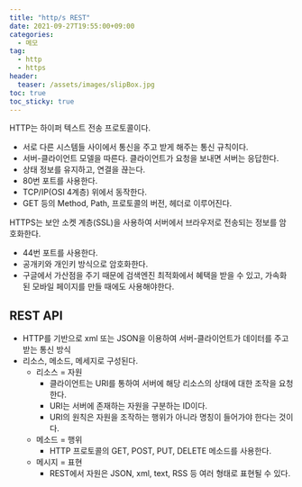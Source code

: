 ```yaml
---
title: "http/s REST"
date: 2021-09-27T19:55:00+09:00
categories:
  - 메모
tag:
  - http
  - https
header:
  teaser: /assets/images/slipBox.jpg
toc: true
toc_sticky: true
---
```


HTTP는 하이퍼 텍스트 전송 프로토콜이다.

- 서로 다른 시스템들 사이에서 통신을 주고 받게 해주는 통신 규칙이다.
- 서버-클라이언트 모델을 따른다. 클라이언트가 요청을 보내면 서버는 응답한다. 
- 상태 정보를 유지하고, 연결을 끊는다. 
- 80번 포트를 사용한다.
- TCP/IP(OSI 4계층) 위에서 동작한다.
- GET 등의 Method, Path, 프로토콜의 버전, 헤더로 이루어진다.

HTTPS는 보안 소켓 계층(SSL)을 사용하여 서버에서 브라우저로 전송되는 정보를 암호화한다.

- 44번 포트를 사용한다.
- 공개키와 개인키 방식으로 암호화한다.
- 구글에서 가산점을 주기 때문에 검색엔진 최적화에서 혜택을 받을 수 있고, 가속화된 모바일 페이지를 만들 때에도 사용해야한다.

## REST API
- HTTP를 기반으로 xml 또는 JSON을 이용하여 서버-클라이언트가 데이터를 주고 받는 통신 방식
- 리소스, 메소드, 메세지로 구성된다. 
  - 리소스 = 자원
    - 클라이언트는 URI를 통하여 서버에 해당 리소스의 상태에 대한 조작을 요청한다.
    - URI는 서버에 존재하는 자원을 구분하는 ID이다. 
    - URI의 원칙은 자원을 조작하는 행위가 아니라 명칭이 들어가야 한다는 것이다. 
  - 메소드 = 행위
    - HTTP 프로토콜의 GET, POST, PUT, DELETE 메소드를 사용한다. 
  - 메시지 = 표현
    - REST에서 자원은 JSON, xml, text, RSS 등 여러 형태로 표현될 수 있다. 
